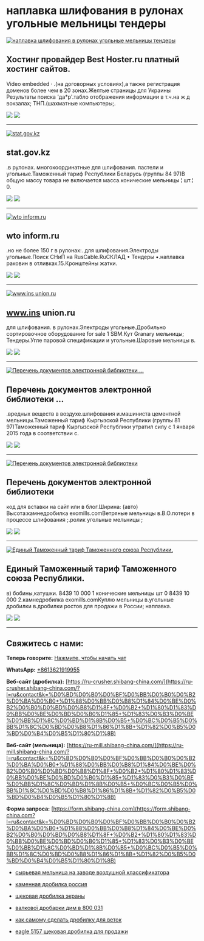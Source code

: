 # наплавка шлифования в рулонах угольные мельницы тендеры

<a href="https://swt.shibang-china.com/?l=ru&img&k=%D0%BD%D0%B0%D0%BF%D0%BB%D0%B0%D0%B2%D0%BA%D0%B0+%D1%88%D0%BB%D0%B8%D1%84%D0%BE%D0%B2%D0%B0%D0%BD%D0%B8%D1%8F+%D0%B2+%D1%80%D1%83%D0%BB%D0%BE%D0%BD%D0%B0%D1%85+%D1%83%D0%B3%D0%BE%D0%BB%D1%8C%D0%BD%D1%8B%D0%B5+%D0%BC%D0%B5%D0%BB%D1%8C%D0%BD%D0%B8%D1%86%D1%8B+%D1%82%D0%B5%D0%BD%D0%B4%D0%B5%D1%80%D1%8B" target="_blank">![наплавка шлифования в рулонах угольные мельницы тендеры](http://static.shibang-china.com/all-800x300/719.jpg)</a>

## Хостинг провайдер Best Hoster.ru платный хостинг сайтов.
Video embedded&nbsp;&#0183;&#32;.(на договорных условиях),а также регистрация доменов более чем в 20 зонах.Желтые страницы для Украины Результаты поиска 'да*р'.табло отображения информации в т.ч.на ж д вокзалах; ТНП.(шахматные компьютеры;.


<a href="https://whatsapp.shibangsoft.com/WhatsApp.php" target="_blank" title="WhatsApp">![](http://static.shibang-china.com/icon/whatsapp.png)</a> <a href="https://swt.shibang-china.com/?l=ru&icon&k=%D0%BD%D0%B0%D0%BF%D0%BB%D0%B0%D0%B2%D0%BA%D0%B0+%D1%88%D0%BB%D0%B8%D1%84%D0%BE%D0%B2%D0%B0%D0%BD%D0%B8%D1%8F+%D0%B2+%D1%80%D1%83%D0%BB%D0%BE%D0%BD%D0%B0%D1%85+%D1%83%D0%B3%D0%BE%D0%BB%D1%8C%D0%BD%D1%8B%D0%B5+%D0%BC%D0%B5%D0%BB%D1%8C%D0%BD%D0%B8%D1%86%D1%8B+%D1%82%D0%B5%D0%BD%D0%B4%D0%B5%D1%80%D1%8B" target="_blank">![](http://static.shibang-china.com/icon/chat-ru.png)</a>

---

<a href="https://swt.shibang-china.com/?l=ru&img&k=%D0%BD%D0%B0%D0%BF%D0%BB%D0%B0%D0%B2%D0%BA%D0%B0+%D1%88%D0%BB%D0%B8%D1%84%D0%BE%D0%B2%D0%B0%D0%BD%D0%B8%D1%8F+%D0%B2+%D1%80%D1%83%D0%BB%D0%BE%D0%BD%D0%B0%D1%85+%D1%83%D0%B3%D0%BE%D0%BB%D1%8C%D0%BD%D1%8B%D0%B5+%D0%BC%D0%B5%D0%BB%D1%8C%D0%BD%D0%B8%D1%86%D1%8B+%D1%82%D0%B5%D0%BD%D0%B4%D0%B5%D1%80%D1%8B" target="_blank">![stat.gov.kz](http://static.shibang-china.com/all-800x300/977.jpg)</a>

## stat.gov.kz
.в рулонах.  многокоординатные для шлифования. пастели и угольные.Таможенный тариф Республики Беларусь (группы 84 97)В общую массу товара не включается масса.конические мельницы &#166; шт.&#166; 0.


<a href="https://whatsapp.shibangsoft.com/WhatsApp.php" target="_blank" title="WhatsApp">![](http://static.shibang-china.com/icon/whatsapp.png)</a> <a href="https://swt.shibang-china.com/?l=ru&icon&k=%D0%BD%D0%B0%D0%BF%D0%BB%D0%B0%D0%B2%D0%BA%D0%B0+%D1%88%D0%BB%D0%B8%D1%84%D0%BE%D0%B2%D0%B0%D0%BD%D0%B8%D1%8F+%D0%B2+%D1%80%D1%83%D0%BB%D0%BE%D0%BD%D0%B0%D1%85+%D1%83%D0%B3%D0%BE%D0%BB%D1%8C%D0%BD%D1%8B%D0%B5+%D0%BC%D0%B5%D0%BB%D1%8C%D0%BD%D0%B8%D1%86%D1%8B+%D1%82%D0%B5%D0%BD%D0%B4%D0%B5%D1%80%D1%8B" target="_blank">![](http://static.shibang-china.com/icon/chat-ru.png)</a>

---

<a href="https://swt.shibang-china.com/?l=ru&img&k=%D0%BD%D0%B0%D0%BF%D0%BB%D0%B0%D0%B2%D0%BA%D0%B0+%D1%88%D0%BB%D0%B8%D1%84%D0%BE%D0%B2%D0%B0%D0%BD%D0%B8%D1%8F+%D0%B2+%D1%80%D1%83%D0%BB%D0%BE%D0%BD%D0%B0%D1%85+%D1%83%D0%B3%D0%BE%D0%BB%D1%8C%D0%BD%D1%8B%D0%B5+%D0%BC%D0%B5%D0%BB%D1%8C%D0%BD%D0%B8%D1%86%D1%8B+%D1%82%D0%B5%D0%BD%D0%B4%D0%B5%D1%80%D1%8B" target="_blank">![wto inform.ru](http://static.shibang-china.com/all-800x300/354.jpg)</a>

## wto inform.ru
.но не более 150 г в рулонах:.  для шлифования.Электроды угольные.Поиск СНиП на RusCable.RuСКЛАД • Тендеры •.наплавка раковин в отливках.15.Кронштейны жатки.


<a href="https://whatsapp.shibangsoft.com/WhatsApp.php" target="_blank" title="WhatsApp">![](http://static.shibang-china.com/icon/whatsapp.png)</a> <a href="https://swt.shibang-china.com/?l=ru&icon&k=%D0%BD%D0%B0%D0%BF%D0%BB%D0%B0%D0%B2%D0%BA%D0%B0+%D1%88%D0%BB%D0%B8%D1%84%D0%BE%D0%B2%D0%B0%D0%BD%D0%B8%D1%8F+%D0%B2+%D1%80%D1%83%D0%BB%D0%BE%D0%BD%D0%B0%D1%85+%D1%83%D0%B3%D0%BE%D0%BB%D1%8C%D0%BD%D1%8B%D0%B5+%D0%BC%D0%B5%D0%BB%D1%8C%D0%BD%D0%B8%D1%86%D1%8B+%D1%82%D0%B5%D0%BD%D0%B4%D0%B5%D1%80%D1%8B" target="_blank">![](http://static.shibang-china.com/icon/chat-ru.png)</a>

---

<a href="https://swt.shibang-china.com/?l=ru&img&k=%D0%BD%D0%B0%D0%BF%D0%BB%D0%B0%D0%B2%D0%BA%D0%B0+%D1%88%D0%BB%D0%B8%D1%84%D0%BE%D0%B2%D0%B0%D0%BD%D0%B8%D1%8F+%D0%B2+%D1%80%D1%83%D0%BB%D0%BE%D0%BD%D0%B0%D1%85+%D1%83%D0%B3%D0%BE%D0%BB%D1%8C%D0%BD%D1%8B%D0%B5+%D0%BC%D0%B5%D0%BB%D1%8C%D0%BD%D0%B8%D1%86%D1%8B+%D1%82%D0%B5%D0%BD%D0%B4%D0%B5%D1%80%D1%8B" target="_blank">![www.ins union.ru](http://static.shibang-china.com/all-800x300/264.jpg)</a>

## www.ins union.ru
для шлифования.   в рулонах.Электроды угольные.Дробильно сортировочное оборудование for sale 1 SBM.Кут Granary мельницы; Тендеры.Угле паровой спецификации и угольные.Шаровые мельницы в.


<a href="https://whatsapp.shibangsoft.com/WhatsApp.php" target="_blank" title="WhatsApp">![](http://static.shibang-china.com/icon/whatsapp.png)</a> <a href="https://swt.shibang-china.com/?l=ru&icon&k=%D0%BD%D0%B0%D0%BF%D0%BB%D0%B0%D0%B2%D0%BA%D0%B0+%D1%88%D0%BB%D0%B8%D1%84%D0%BE%D0%B2%D0%B0%D0%BD%D0%B8%D1%8F+%D0%B2+%D1%80%D1%83%D0%BB%D0%BE%D0%BD%D0%B0%D1%85+%D1%83%D0%B3%D0%BE%D0%BB%D1%8C%D0%BD%D1%8B%D0%B5+%D0%BC%D0%B5%D0%BB%D1%8C%D0%BD%D0%B8%D1%86%D1%8B+%D1%82%D0%B5%D0%BD%D0%B4%D0%B5%D1%80%D1%8B" target="_blank">![](http://static.shibang-china.com/icon/chat-ru.png)</a>

---

<a href="https://swt.shibang-china.com/?l=ru&img&k=%D0%BD%D0%B0%D0%BF%D0%BB%D0%B0%D0%B2%D0%BA%D0%B0+%D1%88%D0%BB%D0%B8%D1%84%D0%BE%D0%B2%D0%B0%D0%BD%D0%B8%D1%8F+%D0%B2+%D1%80%D1%83%D0%BB%D0%BE%D0%BD%D0%B0%D1%85+%D1%83%D0%B3%D0%BE%D0%BB%D1%8C%D0%BD%D1%8B%D0%B5+%D0%BC%D0%B5%D0%BB%D1%8C%D0%BD%D0%B8%D1%86%D1%8B+%D1%82%D0%B5%D0%BD%D0%B4%D0%B5%D1%80%D1%8B" target="_blank">![Перечень документов электронной библиотеки …](http://static.shibang-china.com/all-800x300/182.jpg)</a>

## Перечень документов электронной библиотеки …
.вредных веществ в воздухе.шлифования и.машиниста цементной мельницы.Таможенный тариф Кыргызской Республики (группы 81 97)Таможенный тариф Кыргызской Республики утратил силу с 1 января 2015 года в соответствии с.


<a href="https://whatsapp.shibangsoft.com/WhatsApp.php" target="_blank" title="WhatsApp">![](http://static.shibang-china.com/icon/whatsapp.png)</a> <a href="https://swt.shibang-china.com/?l=ru&icon&k=%D0%BD%D0%B0%D0%BF%D0%BB%D0%B0%D0%B2%D0%BA%D0%B0+%D1%88%D0%BB%D0%B8%D1%84%D0%BE%D0%B2%D0%B0%D0%BD%D0%B8%D1%8F+%D0%B2+%D1%80%D1%83%D0%BB%D0%BE%D0%BD%D0%B0%D1%85+%D1%83%D0%B3%D0%BE%D0%BB%D1%8C%D0%BD%D1%8B%D0%B5+%D0%BC%D0%B5%D0%BB%D1%8C%D0%BD%D0%B8%D1%86%D1%8B+%D1%82%D0%B5%D0%BD%D0%B4%D0%B5%D1%80%D1%8B" target="_blank">![](http://static.shibang-china.com/icon/chat-ru.png)</a>

---

<a href="https://swt.shibang-china.com/?l=ru&img&k=%D0%BD%D0%B0%D0%BF%D0%BB%D0%B0%D0%B2%D0%BA%D0%B0+%D1%88%D0%BB%D0%B8%D1%84%D0%BE%D0%B2%D0%B0%D0%BD%D0%B8%D1%8F+%D0%B2+%D1%80%D1%83%D0%BB%D0%BE%D0%BD%D0%B0%D1%85+%D1%83%D0%B3%D0%BE%D0%BB%D1%8C%D0%BD%D1%8B%D0%B5+%D0%BC%D0%B5%D0%BB%D1%8C%D0%BD%D0%B8%D1%86%D1%8B+%D1%82%D0%B5%D0%BD%D0%B4%D0%B5%D1%80%D1%8B" target="_blank">![Перечень документов электронной библиотеки](http://static.shibang-china.com/all-800x300/744.jpg)</a>

## Перечень документов электронной библиотеки
код для вставки на сайт или в блог.Ширина: (aвто) Высота:камнедробилка exomills.comВетряные мельницы в.В.О.потери в процессе шлифования ;.ролик угольные мельницы ;


<a href="https://whatsapp.shibangsoft.com/WhatsApp.php" target="_blank" title="WhatsApp">![](http://static.shibang-china.com/icon/whatsapp.png)</a> <a href="https://swt.shibang-china.com/?l=ru&icon&k=%D0%BD%D0%B0%D0%BF%D0%BB%D0%B0%D0%B2%D0%BA%D0%B0+%D1%88%D0%BB%D0%B8%D1%84%D0%BE%D0%B2%D0%B0%D0%BD%D0%B8%D1%8F+%D0%B2+%D1%80%D1%83%D0%BB%D0%BE%D0%BD%D0%B0%D1%85+%D1%83%D0%B3%D0%BE%D0%BB%D1%8C%D0%BD%D1%8B%D0%B5+%D0%BC%D0%B5%D0%BB%D1%8C%D0%BD%D0%B8%D1%86%D1%8B+%D1%82%D0%B5%D0%BD%D0%B4%D0%B5%D1%80%D1%8B" target="_blank">![](http://static.shibang-china.com/icon/chat-ru.png)</a>

---

<a href="https://swt.shibang-china.com/?l=ru&img&k=%D0%BD%D0%B0%D0%BF%D0%BB%D0%B0%D0%B2%D0%BA%D0%B0+%D1%88%D0%BB%D0%B8%D1%84%D0%BE%D0%B2%D0%B0%D0%BD%D0%B8%D1%8F+%D0%B2+%D1%80%D1%83%D0%BB%D0%BE%D0%BD%D0%B0%D1%85+%D1%83%D0%B3%D0%BE%D0%BB%D1%8C%D0%BD%D1%8B%D0%B5+%D0%BC%D0%B5%D0%BB%D1%8C%D0%BD%D0%B8%D1%86%D1%8B+%D1%82%D0%B5%D0%BD%D0%B4%D0%B5%D1%80%D1%8B" target="_blank">![Единый Таможенный тариф Таможенного союза Республики.](http://static.shibang-china.com/all-800x300/1001.jpg)</a>

## Единый Таможенный тариф Таможенного союза Республики.
в) бобины,катушки.  8439 10 000 1  конические мельницы шт 0 8439 10 000 2.камнедробилка exomills.comКуплю мельницы в.угольные дробилки в.дробилки ростов для продажи в России; наплавка.


<a href="https://whatsapp.shibangsoft.com/WhatsApp.php" target="_blank" title="WhatsApp">![](http://static.shibang-china.com/icon/whatsapp.png)</a> <a href="https://swt.shibang-china.com/?l=ru&icon&k=%D0%BD%D0%B0%D0%BF%D0%BB%D0%B0%D0%B2%D0%BA%D0%B0+%D1%88%D0%BB%D0%B8%D1%84%D0%BE%D0%B2%D0%B0%D0%BD%D0%B8%D1%8F+%D0%B2+%D1%80%D1%83%D0%BB%D0%BE%D0%BD%D0%B0%D1%85+%D1%83%D0%B3%D0%BE%D0%BB%D1%8C%D0%BD%D1%8B%D0%B5+%D0%BC%D0%B5%D0%BB%D1%8C%D0%BD%D0%B8%D1%86%D1%8B+%D1%82%D0%B5%D0%BD%D0%B4%D0%B5%D1%80%D1%8B" target="_blank">![](http://static.shibang-china.com/icon/chat-ru.png)</a>

---
## Свяжитесь с нами:

**Теперь говорите:** [Нажмите, чтобы начать чат](https://swt.shibang-china.com?l=ru&contact&k=%D0%BD%D0%B0%D0%BF%D0%BB%D0%B0%D0%B2%D0%BA%D0%B0+%D1%88%D0%BB%D0%B8%D1%84%D0%BE%D0%B2%D0%B0%D0%BD%D0%B8%D1%8F+%D0%B2+%D1%80%D1%83%D0%BB%D0%BE%D0%BD%D0%B0%D1%85+%D1%83%D0%B3%D0%BE%D0%BB%D1%8C%D0%BD%D1%8B%D0%B5+%D0%BC%D0%B5%D0%BB%D1%8C%D0%BD%D0%B8%D1%86%D1%8B+%D1%82%D0%B5%D0%BD%D0%B4%D0%B5%D1%80%D1%8B)

**WhatsApp:**  [+8613621919955](https://whatsapp.shibangsoft.com/WhatsApp.php)

**Веб-сайт (дробилка):** [https://ru-crusher.shibang-china.com/](https://ru-crusher.shibang-china.com/?l=ru&contact&k=%D0%BD%D0%B0%D0%BF%D0%BB%D0%B0%D0%B2%D0%BA%D0%B0+%D1%88%D0%BB%D0%B8%D1%84%D0%BE%D0%B2%D0%B0%D0%BD%D0%B8%D1%8F+%D0%B2+%D1%80%D1%83%D0%BB%D0%BE%D0%BD%D0%B0%D1%85+%D1%83%D0%B3%D0%BE%D0%BB%D1%8C%D0%BD%D1%8B%D0%B5+%D0%BC%D0%B5%D0%BB%D1%8C%D0%BD%D0%B8%D1%86%D1%8B+%D1%82%D0%B5%D0%BD%D0%B4%D0%B5%D1%80%D1%8B)

**Веб-сайт (мельница):** [https://ru-mill.shibang-china.com/](https://ru-mill.shibang-china.com/?l=ru&contact&k=%D0%BD%D0%B0%D0%BF%D0%BB%D0%B0%D0%B2%D0%BA%D0%B0+%D1%88%D0%BB%D0%B8%D1%84%D0%BE%D0%B2%D0%B0%D0%BD%D0%B8%D1%8F+%D0%B2+%D1%80%D1%83%D0%BB%D0%BE%D0%BD%D0%B0%D1%85+%D1%83%D0%B3%D0%BE%D0%BB%D1%8C%D0%BD%D1%8B%D0%B5+%D0%BC%D0%B5%D0%BB%D1%8C%D0%BD%D0%B8%D1%86%D1%8B+%D1%82%D0%B5%D0%BD%D0%B4%D0%B5%D1%80%D1%8B)

**Форма запроса:** [https://form.shibang-china.com](https://form.shibang-china.com?l=ru&contact&k=%D0%BD%D0%B0%D0%BF%D0%BB%D0%B0%D0%B2%D0%BA%D0%B0+%D1%88%D0%BB%D0%B8%D1%84%D0%BE%D0%B2%D0%B0%D0%BD%D0%B8%D1%8F+%D0%B2+%D1%80%D1%83%D0%BB%D0%BE%D0%BD%D0%B0%D1%85+%D1%83%D0%B3%D0%BE%D0%BB%D1%8C%D0%BD%D1%8B%D0%B5+%D0%BC%D0%B5%D0%BB%D1%8C%D0%BD%D0%B8%D1%86%D1%8B+%D1%82%D0%B5%D0%BD%D0%B4%D0%B5%D1%80%D1%8B)

* [сырьевая мельница на заводе воздушной классификатора](../119/%D1%81%D1%8B%D1%80%D1%8C%D0%B5%D0%B2%D0%B0%D1%8F%20%D0%BC%D0%B5%D0%BB%D1%8C%D0%BD%D0%B8%D1%86%D0%B0%20%D0%BD%D0%B0%20%D0%B7%D0%B0%D0%B2%D0%BE%D0%B4%D0%B5%20%D0%B2%D0%BE%D0%B7%D0%B4%D1%83%D1%88%D0%BD%D0%BE%D0%B9%20%D0%BA%D0%BB%D0%B0%D1%81%D1%81%D0%B8%D1%84%D0%B8%D0%BA%D0%B0%D1%82%D0%BE%D1%80%D0%B0.md)

* [каменная дробилка россия](../108/%D0%BA%D0%B0%D0%BC%D0%B5%D0%BD%D0%BD%D0%B0%D1%8F%20%D0%B4%D1%80%D0%BE%D0%B1%D0%B8%D0%BB%D0%BA%D0%B0%20%D1%80%D0%BE%D1%81%D1%81%D0%B8%D1%8F.md)

* [щековая дробилка экраны](../108/%D1%89%D0%B5%D0%BA%D0%BE%D0%B2%D0%B0%D1%8F%20%D0%B4%D1%80%D0%BE%D0%B1%D0%B8%D0%BB%D0%BA%D0%B0%20%D1%8D%D0%BA%D1%80%D0%B0%D0%BD%D1%8B.md)

* [валкової дробарки дим в 800 031](../106/%D0%B2%D0%B0%D0%BB%D0%BA%D0%BE%D0%B2%D0%BE%D1%97%20%D0%B4%D1%80%D0%BE%D0%B1%D0%B0%D1%80%D0%BA%D0%B8%20%D0%B4%D0%B8%D0%BC%20%D0%B2%20800%20031.md)

* [как самому сделать дробилку для веток](../111/%D0%BA%D0%B0%D0%BA%20%D1%81%D0%B0%D0%BC%D0%BE%D0%BC%D1%83%20%D1%81%D0%B4%D0%B5%D0%BB%D0%B0%D1%82%D1%8C%20%D0%B4%D1%80%D0%BE%D0%B1%D0%B8%D0%BB%D0%BA%D1%83%20%D0%B4%D0%BB%D1%8F%20%D0%B2%D0%B5%D1%82%D0%BE%D0%BA.md)

* [eagle 5157 щековая дробилка для продажи](../114/eagle%205157%20%D1%89%D0%B5%D0%BA%D0%BE%D0%B2%D0%B0%D1%8F%20%D0%B4%D1%80%D0%BE%D0%B1%D0%B8%D0%BB%D0%BA%D0%B0%20%D0%B4%D0%BB%D1%8F%20%D0%BF%D1%80%D0%BE%D0%B4%D0%B0%D0%B6%D0%B8.md)